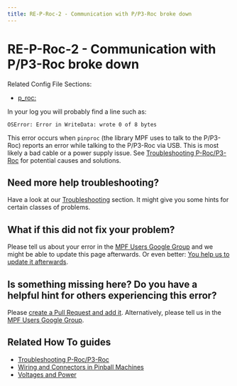 ```yaml
---
title: RE-P-Roc-2 - Communication with P/P3-Roc broke down
---
```


# RE-P-Roc-2 - Communication with P/P3-Roc broke down


Related Config File Sections:

* [p_roc:](../config/p_roc.md)

In your log you will probably find a line such as:

``` doscon
OSError: Error in WriteData: wrote 0 of 8 bytes
```

This error occurs when `pinproc` (the library MPF uses to talk to the
P/P3-Roc) reports an error while talking to the P/P3-Roc via USB. This
is most likely a bad cable or a power supply issue. See
[Troubleshooting P-Roc/P3-Roc](../hardware/multimorphic/troubleshooting.md)
for potential causes and solutions.

## Need more help troubleshooting?

Have a look at our [Troubleshooting](../troubleshooting/index.md) section. It might give you some hints for certain classes of
problems.

## What if this did not fix your problem?

Please tell us about your error in the [MPF Users Google
Group](https://groups.google.com/forum/#!forum/mpf-users) and we might
be able to update this page afterwards. Or even better:
[You help us to update it afterwards](../about/help_docs.md).

## Is something missing here? Do you have a helpful hint for others experiencing this error?

Please
[create a Pull Request and add it](../about/help_docs.md). Alternatively, please tell us in the [MPF Users Google
Group](https://groups.google.com/forum/#!forum/mpf-users).

## Related How To guides

* [Troubleshooting P-Roc/P3-Roc](../hardware/multimorphic/troubleshooting.md)
* [Wiring and Connectors in Pinball Machines](../hardware/voltages_and_power/wiring_and_connectors.md)
* [Voltages and Power](../hardware/voltages_and_power/voltages_and_power.md)
